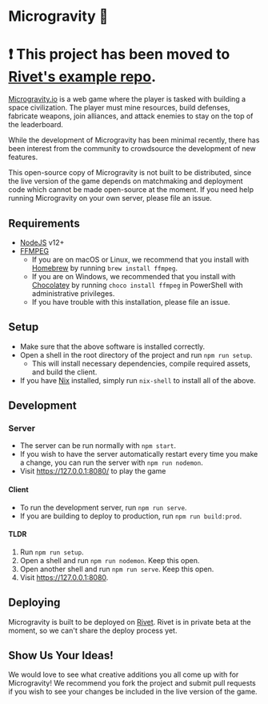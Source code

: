 # Microgravity 🚀

# ❗️ This project has been moved to [Rivet's example repo](https://github.com/rivet-gg/examples).

[Microgravity.io](https://microgravity.io) is a web game where the player is tasked with building a space civilization. The player must mine resources, build defenses, fabricate weapons, join alliances, and attack enemies to stay on the top of the leaderboard.

While the development of Microgravity has been minimal recently, there has been interest from the community to crowdsource the development of new features.

This open-source copy of Microgravity is not built to be distributed, since the live version of the game depends on matchmaking and deployment code which cannot be made open-source at the moment. If you need help running Microgravity on your own server, please file an issue.

## Requirements

- [NodeJS](https://nodejs.org/en/) v12+
- [FFMPEG](https://ffmpeg.org/)
  - If you are on macOS or Linux, we recommend that you install with [Homebrew](https://brew.sh/) by running `brew install ffmpeg`.
  - If you are on Windows, we recommended that you install with [Chocolatey](https://chocolatey.org/) by running `choco install ffmpeg` in PowerShell with administrative privileges.
  - If you have trouble with this installation, please file an issue.

## Setup

- Make sure that the above software is installed correctly.
- Open a shell in the root directory of the project and run `npm run setup`.
  - This will install necessary dependencies, compile required assets, and build the client.
- If you have [Nix](https://nixos.org/) installed, simply run `nix-shell` to install all of the above.

## Development

### Server

- The server can be run normally with `npm start`.
- If you wish to have the server automatically restart every time you make a change, you can run the server with `npm run nodemon`.
- Visit https://127.0.0.1:8080/ to play the game

#### Client

- To run the development server, run `npm run serve`.
- If you are building to deploy to production, run `npm run build:prod`.

#### TLDR

1. Run `npm run setup`.
2. Open a shell and run `npm run nodemon`. Keep this open.
3. Open another shell and run `npm run serve`. Keep this open.
4. Visit https://127.0.0.1:8080.

## Deploying

Microgravity is built to be deployed on [Rivet](https://rivet.gg). Rivet is in private beta at the moment, so we can't share the deploy process yet.

## Show Us Your Ideas!

We would love to see what creative additions you all come up with for Microgravity! We recommend you fork the project and submit pull requests if you wish to see your changes be included in the live version of the game.
